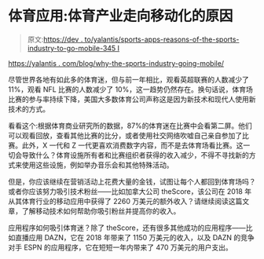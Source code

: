 # 体育应用:体育产业走向移动化的原因

> 原文:[https://dev . to/yalantis/sports-apps-reasons-of-the-sports-industry-to-go-mobile-345 I](https://dev.to/yalantis/sports-apps-reasons-for-the-sports-industry-to-go-mobile-345i)

[https://yalantis . com/blog/why-the-sports-industry-going-mobile/](https://yalantis.com/blog/why-the-sports-industry-is-going-mobile/)

尽管世界各地有如此多的体育迷，但与前一年相比，观看英超联赛的人数减少了 11%，观看 NFL 比赛的人数减少了 10%，这一趋势仍然存在。换句话说，体育场比赛的参与率持续下降，美国大多数体育公司声称这是因为新技术和现代人使用新技术的方式。

看看这个:根据体育商业研究所的数据，87%的体育迷在比赛中会看第二屏。他们可以观看回放，查看其他比赛的比分，或者使用社交网络吹嘘自己亲自参加了比赛。此外，X 一代和 Z 一代更喜欢消费数字内容，而不是去体育场看比赛。这一切会导致什么？体育设施所有者和比赛组织者获得的收入减少，不得不寻找新的方式来使用这些设施，例如举办音乐会和其他特殊活动。

但是，你应该继续在营销活动上花费大量的金钱，试图让每个人都回到体育场吗？或者你应该努力吸引技术粉丝——比如加拿大公司 theScore，该公司在 2018 年从其体育行业的移动应用中获得了 2260 万美元的额外收入？请继续阅读这篇文章，了解移动技术如何帮助你吸引粉丝并提高你的收入。

应用程序如何吸引体育迷？除了 theScore，还有很多其他成功的应用程序——比如直播应用 DAZN，它在 2018 年带来了 1150 万美元的收入，以及 DAZN 的竞争对手 ESPN 的应用程序，它在短短一年内带来了 470 万美元的用户支出。